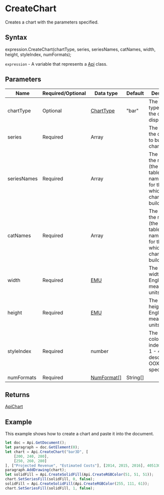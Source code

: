 # CreateChart

Creates a chart with the parameters specified.

## Syntax

expression.CreateChart(chartType, series, seriesNames, catNames, width, height, styleIndex, numFormats);

`expression` - A variable that represents a [Api](../Api.md) class.

## Parameters

| **Name** | **Required/Optional** | **Data type** | **Default** | **Description** |
| ------------- | ------------- | ------------- | ------------- | ------------- |
| chartType | Optional | [ChartType](../../Enumeration/ChartType.md) | "bar" | The chart type used for the chart display. |
| series | Required | Array |  | The array of the data used to build the chart from. |
| seriesNames | Required | Array |  | The array of the names (the source table column names) used for the data which the chart will be build from. |
| catNames | Required | Array |  | The array of the names (the source table row names) used for the data which the chart will be build from. |
| width | Required | [EMU](../../Enumeration/EMU.md) |  | The chart width in English measure units. |
| height | Required | [EMU](../../Enumeration/EMU.md) |  | The chart height in English measure units. |
| styleIndex | Required | number |  | The chart color style index (can be 1 - 48, as described in OOXML specification). |
| numFormats | Required | [NumFormat[]](../../Enumeration/NumFormat.md) | String[] |  | Numeric formats which will be applied to the series (can be custom formats). The default numeric format is "General". |

## Returns

[ApiChart](../../ApiChart/ApiChart.md)

## Example

This example shows how to create a chart and paste it into the document.

```javascript
let doc = Api.GetDocument();
let paragraph = doc.GetElement(0);
let chart = Api.CreateChart("bar3D", [
	[200, 240, 280],
	[250, 260, 280]
], ["Projected Revenue", "Estimated Costs"], [2014, 2015, 2016], 4051300, 2347595, 24);
paragraph.AddDrawing(chart);
let solidFill = Api.CreateSolidFill(Api.CreateRGBColor(51, 51, 51));
chart.SetSeriesFill(solidFill, 0, false);
solidFill = Api.CreateSolidFill(Api.CreateRGBColor(255, 111, 61));
chart.SetSeriesFill(solidFill, 1, false);
```
